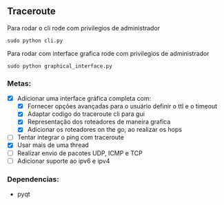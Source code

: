 ## Traceroute

Para rodar o cli rode com privilegios de administrador

```
sudo python cli.py
```

Para rodar com interface grafica rode com privilegios de administrador

```
sudo python graphical_interface.py
```

### Metas:

- [x] Adicionar uma interface gráfica completa com:
  - [x] Fornecer opções avançadas para o usuário definir o ttl e o timeout
  - [x] Adaptar codigo do traceroute cli para gui
  - [x] Representação dos roteadores de maneira grafica
  - [x] Adicionar os roteadores on the go, ao realizar os hops
- [ ] Tentar integrar o ping com traceroute
- [x] Usar mais de uma thread
- [ ] Realizar envio de pacotes UDP, ICMP e TCP
- [ ] Adicionar suporte ao ipv6 e ipv4

### Dependencias:

- pyqt
